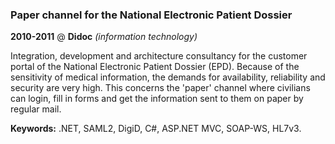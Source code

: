 ### Paper channel for the National Electronic Patient Dossier

**2010-2011** @ **Didoc** _(information technology)_

Integration, development and architecture consultancy for the customer portal of
the National Electronic Patient Dossier (EPD). Because of the sensitivity of
medical information, the demands for availability, reliability and security are
very high. This concerns the 'paper' channel where civilians can login, fill in
forms and get the information sent to them on paper by regular mail.

**Keywords:** .NET, SAML2, DigiD, C#, ASP.NET MVC, SOAP-WS, HL7v3.